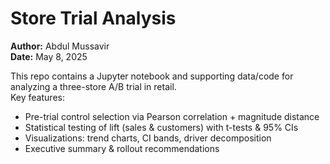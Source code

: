 # Store Trial Analysis

**Author:** Abdul Mussavir  
**Date:** May 8, 2025  

This repo contains a Jupyter notebook and supporting data/code for analyzing a three-store A/B trial in retail.  
Key features:
- Pre-trial control selection via Pearson correlation + magnitude distance  
- Statistical testing of lift (sales & customers) with t-tests & 95% CIs  
- Visualizations: trend charts, CI bands, driver decomposition  
- Executive summary & rollout recommendations
